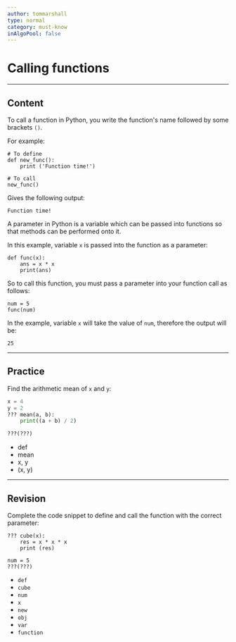 ```yaml
---
author: tommarshall
type: normal
category: must-know
inAlgoPool: false
---
```


# Calling functions


---

## Content

To call a function in Python, you write the function's name followed by some brackets `()`.

For example:

```plain-text
# To define
def new_func():
    print ('Function time!')

# To call
new_func()

```

Gives the following output:

```plain-text
Function time!
```

A parameter in Python is a variable which can be passed into functions so that methods can be performed onto it.

In this example, variable `x` is passed into the function as a parameter:

```plain-text
def func(x):
    ans = x * x
    print(ans)
```

So to call this function, you must pass a parameter into your function call as follows:

```plain-text
num = 5
func(num)
```

In the example, variable `x` will take the value of `num`, therefore the output will be:

```plain-text
25
```


---

## Practice

Find the arithmetic mean of `x` and `y`:

```python
x = 4
y = 2
??? mean(a, b):
    print((a + b) / 2)

???(???)
```

- def
- mean
- x, y
- (x, y)


---

## Revision

Complete the code snippet to define and call the function with the correct parameter:

```plain-text
??? cube(x):
    res = x * x * x
    print (res)

num = 5
???(???)
```

- `def`
- `cube`
- `num`
- `x`
- `new`
- `obj`
- `var`
- `function`
 
